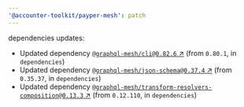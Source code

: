 ```yaml
---
'@accounter-toolkit/payper-mesh': patch
---
```


dependencies updates:

- Updated dependency
  [`@graphql-mesh/cli@0.82.6` ↗︎](https://www.npmjs.com/package/@graphql-mesh/cli/v/0.82.6) (from
  `0.80.1`, in `dependencies`)
- Updated dependency
  [`@graphql-mesh/json-schema@0.37.4` ↗︎](https://www.npmjs.com/package/@graphql-mesh/json-schema/v/0.37.4)
  (from `0.35.37`, in `dependencies`)
- Updated dependency
  [`@graphql-mesh/transform-resolvers-composition@0.13.3` ↗︎](https://www.npmjs.com/package/@graphql-mesh/transform-resolvers-composition/v/0.13.3)
  (from `0.12.110`, in `dependencies`)
